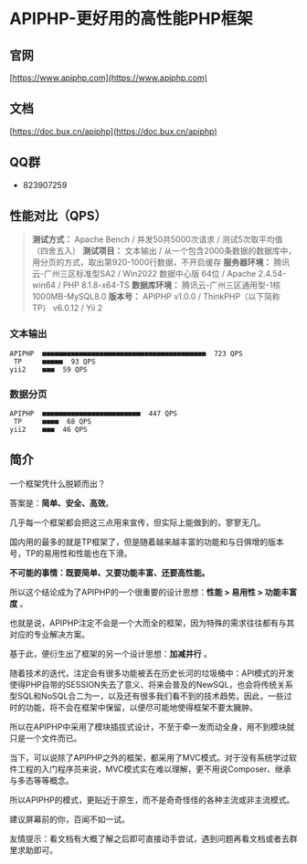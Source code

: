 # APIPHP-更好用的高性能PHP框架

## 官网

[https://www.apiphp.com](https://www.apiphp.com)

## 文档

[https://doc.bux.cn/apiphp](https://doc.bux.cn/apiphp)

## QQ群

* 823907259

## 性能对比（QPS）

> **测试方式：** Apache Bench / 并发50共5000次请求 / 测试5次取平均值（四舍五入）
  **测试项目：** 文本输出 / 从一个包含2000条数据的数据库中，用分页的方式，取出第920-1000行数据，不开启缓存
  **服务器环境：** 腾讯云-广州三区标准型SA2 / Win2022 数据中心版 64位 / Apache 2.4.54-win64 / PHP 8.1.8-x64-TS
  **数据库环境：** 腾讯云-广州三区通用型-1核1000MB-MySQL8.0
  **版本号：** APIPHP v1.0.0 / ThinkPHP（以下简称 TP） v6.0.12 / Yii 2

### 文本输出
```
APIPHP  ■■■■■■■■■■■■■■■■■■■■■■■■■■■■■■■■■■■■■■■■  723 QPS
 TP     ■■■■■  93 QPS
yii2    ■■■  59 QPS
```

### 数据分页
```
APIPHP  ■■■■■■■■■■■■■■■■■■■■■■■■  447 QPS
 TP     ■■■■  68 QPS
yii2    ■■■  46 QPS
```

## 简介

一个框架凭什么脱颖而出？

答案是：**简单、安全、高效**。

几乎每一个框架都会把这三点用来宣传，但实际上能做到的，寥寥无几。

国内用的最多的就是TP框架了，但是随着越来越丰富的功能和与日俱增的版本号，TP的易用性和性能也在下滑。

**不可能的事情：既要简单、又要功能丰富、还要高性能。**

所以这个结论成为了APIPHP的一个很重要的设计思想：**性能 > 易用性 > 功能丰富度** 。

也就是说，APIPHP注定不会是一个大而全的框架，因为特殊的需求往往都有与其对应的专业解决方案。

基于此，便衍生出了框架的另一个设计思想：**加减并行** 。

随着技术的迭代，注定会有很多功能被丢在历史长河的垃圾桶中：API模式的开发使得PHP自带的SESSION失去了意义、将来会普及的NewSQL，也会将传统关系型SQL和NoSQL合二为一，以及还有很多我们看不到的技术趋势。因此，一些过时的功能，将不会在框架中保留，以便尽可能地使得框架不要太臃肿。

所以在APIPHP中采用了模块插拔式设计，不至于牵一发而动全身，用不到模块就只是一个文件而已。

当下，可以说除了APIPHP之外的框架，都采用了MVC模式。对于没有系统学过软件工程的入门程序员来说，MVC模式实在难以理解，更不用说Composer、继承与多态等等概念。

所以APIPHP的模式，更贴近于原生，而不是奇奇怪怪的各种主流或非主流模式。

建议屏幕前的你，百闻不如一试。

友情提示：看文档有大概了解之后即可直接动手尝试，遇到问题再看文档或者去群里求助即可。